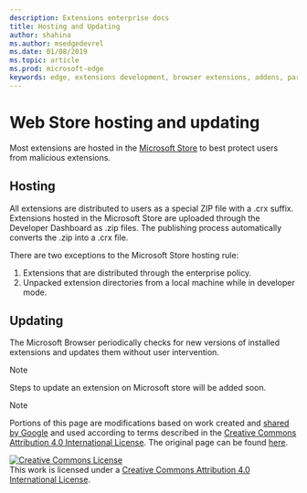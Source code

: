 ```yaml
---
description: Extensions enterprise docs
title: Hosting and Updating
author: shahina
ms.author: msedgedevrel
ms.date: 01/08/2019
ms.topic: article
ms.prod: microsoft-edge
keywords: edge, extensions development, browser extensions, addons, partner center, developer
---
```


# Web Store hosting and updating

Most extensions are hosted in the [Microsoft Store] to best protect users from malicious extensions.

## Hosting

All extensions are distributed to users as a special ZIP file with a .crx suffix. Extensions hosted in the Microsoft Store are uploaded through the Developer Dashboard as .zip files. The publishing process automatically converts the .zip into a .crx file.

There are two exceptions to the Microsoft Store hosting rule:

1. Extensions that are distributed through the enterprise policy.
1. Unpacked extension directories from a local machine while in developer mode.

## Updating

The Microsoft Browser periodically checks for new versions of installed extensions and updates them without user intervention.

>[!Note]
> Steps to update an extension on Microsoft store will be added soon.

[Microsoft Store]: https://microsoftedge.microsoft.com/insider-addons/category/EdgeExtensions

> [!NOTE]
> Portions of this page are modifications based on work created and [shared by Google] and used according to terms described in the [Creative Commons Attribution 4.0 International License]. The original page can be found [here].

<a rel="license" href="http://creativecommons.org/licenses/by/4.0/"><img alt="Creative Commons License" style="border-width:0" src="https://i.creativecommons.org/l/by/4.0/88x31.png" /></a><br />This work is licensed under a <a rel="license" href="http://creativecommons.org/licenses/by/4.0/">Creative Commons Attribution 4.0 International License</a>.

[shared by Google]: https://developers.google.com/terms/site-policies
[Creative Commons Attribution 4.0 International License]: https://creativecommons.org/licenses/by/4.0/
[here]: https://developer.chrome.com/extensions/hosting
